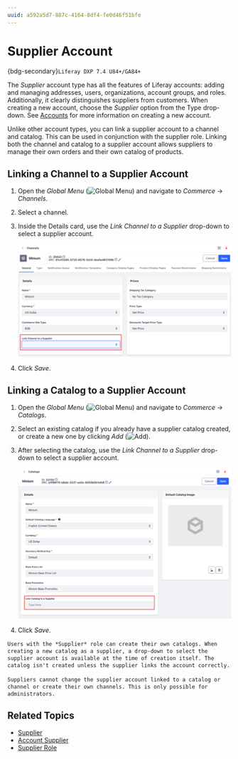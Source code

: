 ```yaml
---
uuid: a592a5d7-887c-4164-8df4-fe0d46f51bfe
---
```

# Supplier Account

{bdg-secondary}`Liferay DXP 7.4 U84+/GA84+`

The *Supplier* account type has all the features of Liferay accounts: adding and managing addresses, users, organizations, account groups, and roles. Additionally, it clearly distinguishes suppliers from customers. When creating a new account, choose the *Supplier* option from the Type drop-down. See [Accounts](https://learn.liferay.com/w/dxp/users-and-permissions/accounts) for more information on creating a new account.

Unlike other account types, you can link a supplier account to a channel and catalog. This can be used in conjunction with the supplier role. Linking both the channel and catalog to a supplier account allows suppliers to manage their own orders and their own catalog of products.

## Linking a Channel to a Supplier Account

1. Open the *Global Menu* (![Global Menu](../../images/icon-applications-menu.png)) and navigate to *Commerce* &rarr; *Channels*.

1. Select a channel.

1. Inside the Details card, use the *Link Channel to a Supplier* drop-down to select a supplier account.

   ![Choose a supplier account from the dropdown to link to the channel.](./supplier-account/images/01.png)

1. Click *Save*.

## Linking a Catalog to a Supplier Account

1. Open the *Global Menu* (![Global Menu](../../images/icon-applications-menu.png)) and navigate to *Commerce* &rarr; *Catalogs*.

1. Select an existing catalog if you already have a supplier catalog created, or create a new one by clicking *Add* (![Add](../../images/icon-add.png)).

1. After selecting the catalog, use the *Link Channel to a Supplier* drop-down to select a supplier account.

   ![Choose a supplier account from the dropdown to link to the catalog.](./supplier-account/images/02.png)

1. Click *Save*.

```{note}
Users with the *Supplier* role can create their own catalogs. When creating a new catalog as a supplier, a drop-down to select the supplier account is available at the time of creation itself. The catalog isn't created unless the supplier links the account correctly.

Suppliers cannot change the supplier account linked to a catalog or channel or create their own channels. This is only possible for administrators.
```

## Related Topics

* [Supplier](../../users-and-accounts/roles-and-permissions/commerce-roles-reference.md#supplier)
* [Account Supplier](../../users-and-accounts/roles-and-permissions/commerce-roles-reference.md#account-supplier)
* [Supplier Role](./supplier-role.md)
